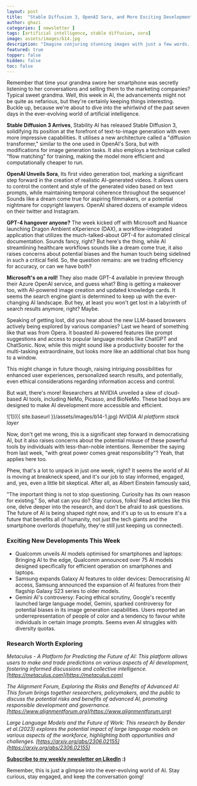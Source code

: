 ```yaml
---
layout: post
title:  "Stable Diffusion 3, OpenAI Sora, and More Exciting Developments!"
author: ghazi
categories: [ newsletter ]
tags: [artificial intelligence, stable diffusion, sora]
image: assets/images/b14.jpg
description: "Imagine conjuring stunning images with just a few words. Or generating entire videos from a simple prompt. This week in AI, the future of creativity is knocking on our doors, and it's got Stable Diffusion 3 and OpenAI's Sora in tow!"
featured: true
topper: false
hidden: false
toc: false
---
```


Remember that time your grandma swore her smartphone was secretly listening to her conversations and selling them to the marketing companies? Typical sweet grandma. Well, this week in AI, the advancements might not be quite as nefarious, but they're certainly keeping things interesting. Buckle up, because we're about to dive into the whirlwind of the past seven days in the ever-evolving world of artificial intelligence.

**Stable Diffusion 3 Arrives**, Stability AI has released Stable Diffusion 3, solidifying its position at the forefront of text-to-image generation with even more impressive capabilities. It utilises a new architecture called a "diffusion transformer," similar to the one used in OpenAI's Sora, but with modifications for image generation tasks. It also employs a technique called "flow matching" for training, making the model more efficient and computationally cheaper to run.

**OpenAI Unveils Sora**, Its first video generation tool, marking a significant step forward in the creation of realistic AI-generated videos. It allows users to control the content and style of the generated video based on text prompts, while maintaining temporal coherence throughout the sequence! Sounds like a dream come true for aspiring filmmakers, or a potential nightmare for copyright lawyers. OpenAI shared dozens of example videos on their twitter and Instagram.

**GPT-4 hangover anyone?** The week kicked off with Microsoft and Nuance launching Dragon Ambient eXperience (DAX), a workflow-integrated application that utilizes the much-talked-about GPT-4 for automated clinical documentation. Sounds fancy, right? But here's the thing, while AI streamlining healthcare workflows sounds like a dream come true, it also raises concerns about potential biases and the human touch being sidelined in such a critical field. So, the question remains: are we trading efficiency for accuracy, or can we have both?

**Microsoft's on a roll!** They also made GPT-4 available in preview through their Azure OpenAI service, and guess what? Bing is getting a makeover too, with AI-powered image creation and updated knowledge cards. It seems the search engine giant is determined to keep up with the ever-changing AI landscape. But hey, at least you won't get lost in a labyrinth of search results anymore, right? Maybe.

Speaking of getting lost, did you hear about the new LLM-based browsers actively being explored by various companies? Last we heard of something like that was from Opera. It boasted AI-powered features like prompt suggestions and access to popular language models like ChatGPT and ChatSonic. Now, while this might sound like a productivity booster for the multi-tasking extraordinaire, but looks more like an additional chat box hung to a window.

This might change in future though, raising intriguing possibilities for enhanced user experiences, personalized search results, and potentially, even ethical considerations regarding information access and control.

But wait, there's more! Researchers at NVIDIA unveiled a slew of cloud-based AI tools, including NeMo, Picasso, and BioNeMo. These bad boys are designed to make AI development more accessible and efficient.

![1]({{ site.baseurl }}/assets/images/b14-1.jpg)
*NVIDIA AI platform stack layer*

Now, don't get me wrong, this is a significant step forward in democratising AI, but it also raises concerns about the potential misuse of these powerful tools by individuals with less-than-noble intentions. Remember the saying from last week, "with great power comes great responsibility"? Yeah, that applies here too.

Phew, that's a lot to unpack in just one week, right? It seems the world of AI is moving at breakneck speed, and it's our job to stay informed, engaged, and, yes, even a little bit skeptical. After all, as Albert Einstein famously said,

"The important thing is not to stop questioning. Curiosity has its own reason for existing."
So, what can you do? Stay curious, folks! Read articles like this one, delve deeper into the research, and don't be afraid to ask questions. The future of AI is being shaped right now, and it's up to us to ensure it's a future that benefits all of humanity, not just the tech giants and the smartphone overlords (hopefully, they're still just keeping us connected).

### Exciting New Developments This Week

- Qualcomm unveils AI models optimised for smartphones and laptops: Bringing AI to the edge, Qualcomm announced over 75 AI models designed specifically for efficient operation on smartphones and laptops.
- Samsung expands Galaxy AI features to older devices: Democratising AI access, Samsung announced the expansion of AI features from their flagship Galaxy S23 series to older models.
- Gemini AI's controversy: Facing ethical scrutiny, Google's recently launched large language model, Gemini, sparked controversy for potential biases in its image generation capabilities. Users reported an underrepresentation of people of color and a tendency to favour white individuals in certain image prompts. Seems even AI struggles with diversity quotas.

### Research Worth Exploring

*Metaculus - A Platform for Predicting the Future of AI: This platform allows users to make and trade predictions on various aspects of AI development, fostering informed discussions and collective intelligence. [https://metaculus.com](https://metaculus.com)*

*The Alignment Forum, Exploring the Risks and Benefits of Advanced AI: This forum brings together researchers, policymakers, and the public to discuss the potential risks and benefits of advanced AI, promoting responsible development and governance. [https://www.alignmentforum.org](https://www.alignmentforum.org)*

*Large Language Models and the Future of Work: This research by Bender et al.(2023) explores the potential impact of large language models on various aspects of the workforce, highlighting both opportunities and challenges. [https://arxiv.org/abs/2306.02155](https://arxiv.org/abs/2306.02155)*

**[Subscribe to my weekly newsletter on LikedIn](https://www.linkedin.com/newsletters/7164151096125407232/) :)**

Remember, this is just a glimpse into the ever-evolving world of AI. Stay curious, stay engaged, and keep the conversation going!